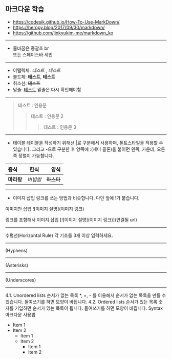 ## 마크다운 학습 
- https://codesik.github.io/How-To-Use-MarkDown/
- https://heropy.blog/2017/09/30/markdown/
- https://github.com/jinkyukim-me/markdown_ko

---
- 줄바꿈은 중괄호 br <br> 또는 스페이스바 세번
---
- 이탤릭체: *테스트* , _테스트_
- 볼드체: **테스트**, __테스트__
- 취소선: ~~테스트~~
- 밑줄: <u>테스트</u> 밑줄은 다시 확인해야함
---
> 테스트 : 인용문 
>> 테스트 : 인용문 2 
>>> 테스트 : 인용문 3

---
- 테이블
테이블을 작성하기 위해선 |로 구분해서 사용하며, 폰트스타일을 적용할 수 있습니다.
그리고 -으로 구분한 후 양쪽에 :(세미 콜론)을 붙이면 왼쪽, 가운데, 오른쪽 정렬이 가능합니다.

| 중식 | 한식 | 양식 |
|:----------|:----------:|----------:|
| **마라탕** | *비빔밥* | ~~파스타~~ |

---
- 이미지 삽입
링크를 쓰는 방법과 비슷합니다. 다만 앞에 !가 붙습니다.

이미지만 삽입
![이미지 설명](이미지 링크)

링크를 포함해서 이미지 삽입
[![이미지 설명](이미지 링크)](연결될 url)

---
수평선(Horizontal Rule)
각 기호를 3개 이상 입력하세요.

---
(Hyphens)

***
(Asterisks)

___
(Underscores)

---

4.1. Unordered lists 순서가 없는 목록
*, +, - 를 이용해서 순서가 없는 목록을 만들 수 있습니다.
들여쓰기를 하면 모양이 바뀝니다.
4.2. Ordered lists 순서가 있는 목록
숫자를 기입하면 순서가 있는 목록이 됩니다.
들여쓰기를 하면 모양이 바뀝니다.
Syntax 마크다운 사용법
* Item 1
* Item 2
  * Item 1
  * Item 2
    * Item 1
    * Item 2
